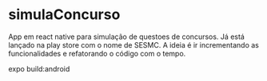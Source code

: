 # simulaConcurso
App em react native para simulação de questoes de concursos. Já está lançado na play store com o nome de SESMC.
A ideia é ir incrementando as funcionalidades e refatorando o código com o tempo.

expo build:android
